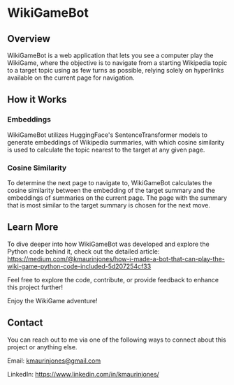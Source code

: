 # WikiGameBot

## Overview

WikiGameBot is a web application that lets you see a computer play the WikiGame, where the objective is to navigate from a starting Wikipedia topic to a target topic using as few turns as possible, relying solely on hyperlinks available on the current page for navigation.

## How it Works

### Embeddings

WikiGameBot utilizes HuggingFace's SentenceTransformer models to generate embeddings of Wikipedia summaries, with which cosine similarity is used to calculate the topic nearest to the target at any given page.

### Cosine Similarity

To determine the next page to navigate to, WikiGameBot calculates the cosine similarity between the embedding of the target summary and the embeddings of summaries on the current page. The page with the summary that is most similar to the target summary is chosen for the next move.

## Learn More

To dive deeper into how WikiGameBot was developed and explore the Python code behind it, check out the detailed article: 
https://medium.com/@kmaurinjones/how-i-made-a-bot-that-can-play-the-wiki-game-python-code-included-5d207254cf33

Feel free to explore the code, contribute, or provide feedback to enhance this project further!

Enjoy the WikiGame adventure!

## Contact

You can reach out to me via one of the following ways to connect about this project or anything else.

Email: kmaurinjones@gmail.com

LinkedIn: https://www.linkedin.com/in/kmaurinjones/